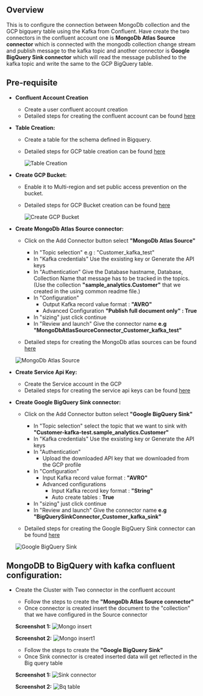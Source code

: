 ## Overview
   This is to configure the connection between MongoDb collection and the GCP bigquery table using the Kafka from Confluent. Have create the two connectors in the confluent account one is **MongoDb Atlas Source connector** which is connected with the mongodb collection change stream and publish message to the kafka topic and another connector is **Google BigQuery Sink connector** which will read the message published to the kafka topic and write the same to the GCP BigQuery table.
   
## Pre-requisite
- **Confluent Account Creation**
  * Create a user confluent account creation
  * Detailed steps for creating the confluent account can be found [here](https://docs.confluent.io/cloud/current/get-started/index.html)

- **Table Creation:**
  * Create a table for the schema defined in Bigquery.
  * Detailed steps for GCP table creation can be found [here](https://cloud.google.com/bigquery/docs/tables#create_an_empty_table_with_a_schema_definition)
  
    ![Table Creation](https://github.com/mongodb-partners/MongoDb-BigQuery-Workshops/assets/109083730/badbf580-f3d8-45a6-9c3e-c5eebf41235c)

- **Create GCP Bucket:**
  * Enable it to Multi-region and set public access prevention on the bucket.
  * Detailed steps for GCP Bucket creation can be found [here](https://cloud.google.com/storage/docs/creating-buckets#create_a_new_bucket)
  
    ![Create GCP Bucket](https://github.com/mongodb-partners/MongoDb-BigQuery-Workshops/assets/109083730/ac0b96df-e37e-4b61-bcb4-86206f294a11)
  
- **Create MongoDb Atlas Source connector:**
  * Click on the Add Connector button select **"MongoDb Atlas Source"**
    - In "Topic selection" e.g : "Customer_kafka_test"
    - In "Kafka credentials" Use the exsisting key or Generate the API keys
    - In "Authentication" Give the Database hastname, Database, Collection Name that message has to be tracked in the topics.(Use the collection **"sample_analytics.Customer"** that we created in the using common readme file.)
    - In "Configuration" 
        * Output Kafka record value format : **"AVRO"**
        * Advanced Configuration
            **"Publish full document only" : True**
    - In "sizing" just click continue 
    - In "Review and launch" Give the connector name **e.g "MongoDbAtlasSourceConnector_Customer_kafka_test"**
  
  * Detailed steps for creating the MongoDb atlas sources can be found [here](https://docs.confluent.io/cloud/current/connectors/cc-mongo-db-source.html#quick-start)
 
   ![MongoDb Atlas Source](https://github.com/mongodb-partners/MongoDb-BigQuery-Workshops/assets/109083730/0f6f64ed-8b6c-485b-bb4b-7e6d369d15e2)

- **Create Service Api Key:**
  * Create the Service account in the GCP
  * Detailed steps for creating the service api keys can be found [here](https://developers.google.com/workspace/guides/create-credentials#api-key)

- **Create Google BigQuery Sink connector:**
  * Click on the Add Connector button select **"Google BigQuery Sink"**
    - In "Topic selection" select the topic that we want to sink with **"Customer-kafka-test.sample_analytics.Customer"**
    - In "Kafka credentials" Use the exsisting key or Generate the API keys
    - In "Authentication"
        * Upload the downloaded API key that we downloaded from the GCP profile
    - In "Configuration"
       * Input Kafka record value format : **"AVRO"**
       * Advanced configurations
           - Input Kafka record key format : **"String"**
           - Auto create tables : **True**
    - In "sizing" just click continue 
    - In "Review and launch" Give the connector name **e.g "BigQuerySinkConnector_Customer_kafka_sink"**

  * Detailed steps for creating the Google BigQuery Sink connector can be found [here](https://docs.confluent.io/cloud/current/connectors/cc-gcp-bigquery-sink.html#quick-start)
 
   ![Google BigQuery Sink](https://github.com/mongodb-partners/MongoDb-BigQuery-Workshops/assets/109083730/cc2f1e06-cc50-4186-add7-dc9acbbd02fc)
## MongoDB to BigQuery with kafka confluent configuration:
  * Create the Cluster with Two connector in the confluent account
     - Follow the steps to create the **"MongoDb Atlas Source connector"**
     - Once connector is created insert the document to the "collection" that we have configured in the Source connector

     **Screenshot 1:**
       ![Mongo insert](https://github.com/mongodb-partners/MongoDb-BigQuery-Workshops/assets/109083730/211f1f77-9e12-4156-8201-423c62fd86a3)

     **Screenshot 2:**
       ![Mongo insert1](https://github.com/mongodb-partners/MongoDb-BigQuery-Workshops/assets/109083730/cca69772-832a-4d4c-8cc8-1dd3d9e55843)

     - Follow the steps to create the **"Google BigQuery Sink"**
     - Once Sink connector is created inserted data will get reflected in the Big query table

     **Screenshot 1:**
       ![Sink connector](https://github.com/mongodb-partners/MongoDb-BigQuery-Workshops/assets/109083730/e31574bc-1e0e-4178-9da5-5274edb92334)

     **Screenshot 2:**
       ![Bq table](https://github.com/mongodb-partners/MongoDb-BigQuery-Workshops/assets/109083730/8ff33c4b-50da-4f18-9524-2590c59a73fa)
     
